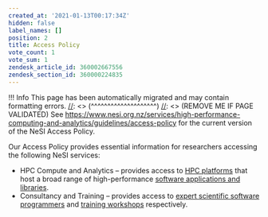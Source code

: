 ```yaml
---
created_at: '2021-01-13T00:17:34Z'
hidden: false
label_names: []
position: 2
title: Access Policy
vote_count: 1
vote_sum: 1
zendesk_article_id: 360002667556
zendesk_section_id: 360000224835
---
```



[//]: <> (REMOVE ME IF PAGE VALIDATED)
[//]: <> (vvvvvvvvvvvvvvvvvvvv)
 !!! Info
     This page has been automatically migrated and may contain formatting errors.
[//]: <> (^^^^^^^^^^^^^^^^^^^^)
[//]: <> (REMOVE ME IF PAGE VALIDATED)
See
<https://www.nesi.org.nz/services/high-performance-computing-and-analytics/guidelines/access-policy> for
the current version of the NeSI Access Policy.

Our Access Policy provides essential information for researchers
accessing the following NeSI services:

-   HPC Compute and Analytics – provides access to [HPC
    platforms](https://support.nesi.org.nz/hc/en-gb/sections/360000034335-The-NeSI-High-Performance-Computers)
    that host a broad range of high-performance [software applications
    and
    libraries](https://www.nesi.org.nz/services/high-performance-computing/software).
-   Consultancy and Training – provides access to [expert scientific
    software programmers](https://www.nesi.org.nz/about-us/who-we-are)
    and [training
    workshops](https://www.nesi.org.nz/services/computational-science-team/workshops)
    respectively.
